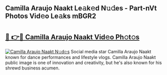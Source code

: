 ## Camilla Araujo Naakt Le𝚊k𝚎d N𝚞𝚍es - Part-nVt Photos Vid𝚎o Le𝚊ks mBGR2

# <h2><a href="http://fbaiwi9.evod.top/?m=Camilla+Araujo+Naakt">🔗 👉🔴 Camilla Araujo Naakt Vid𝚎o Ph𝚘t𝚘s</a></h2>

[![Camilla Araujo Naakt N𝚞d𝚎s](https://i.imgur.com/8V9OHl7.gif)](http://fbaiwi9.evod.top/?m=Camilla+Araujo+Naakt)
Social media star Camilla Araujo Naakt known for dance performances and lifestyle vlogs. Camilla Araujo Naakt public image is one of innovation and creativity, but he's also known for his shrewd business acumen. 

